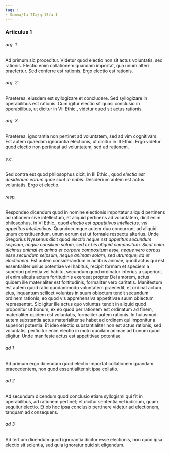 ```yaml
---
tags : 
- Summa/Ia-IIæ/q.13/a.1
---
```


### Articulus 1

###### arg. 1
Ad primum sic proceditur. Videtur quod electio non sit actus voluntatis, sed rationis. Electio enim collationem quandam importat, qua unum alteri praefertur. Sed conferre est rationis. Ergo electio est rationis.

###### arg. 2
Praeterea, eiusdem est syllogizare et concludere. Sed syllogizare in operabilibus est rationis. Cum igitur electio sit quasi conclusio in operabilibus, ut dicitur in VII Ethic., videtur quod sit actus rationis.

###### arg. 3
Praeterea, ignorantia non pertinet ad voluntatem, sed ad vim cognitivam. Est autem quaedam ignorantia electionis, ut dicitur in III Ethic. Ergo videtur quod electio non pertineat ad voluntatem, sed ad rationem.

###### s.c.
Sed contra est quod philosophus dicit, in III Ethic., quod *electio est desiderium eorum quae sunt in nobis*. Desiderium autem est actus voluntatis. Ergo et electio.

###### resp.
Respondeo dicendum quod in nomine electionis importatur aliquid pertinens ad rationem sive intellectum, et aliquid pertinens ad voluntatem, dicit enim philosophus, in VI Ethic., quod *electio est appetitivus intellectus, vel appetitus intellectivus*. Quandocumque autem duo concurrunt ad aliquid unum constituendum, unum eorum est ut formale respectu alterius. Unde Gregorius Nyssenus dicit quod *electio neque est appetitus secundum seipsam, neque consilium solum, sed ex his aliquid compositum. Sicut enim dicimus animal ex anima et corpore compositum esse, neque vero corpus esse secundum seipsum, neque animam solam, sed utrumque; ita et electionem*. Est autem considerandum in actibus animae, quod actus qui est essentialiter unius potentiae vel habitus, recipit formam et speciem a superiori potentia vel habitu, secundum quod ordinatur inferius a superiori, si enim aliquis actum fortitudinis exerceat propter Dei amorem, actus quidem ille materialiter est fortitudinis, formaliter vero caritatis. Manifestum est autem quod ratio quodammodo voluntatem praecedit, et ordinat actum eius, inquantum scilicet voluntas in suum obiectum tendit secundum ordinem rationis, eo quod vis apprehensiva appetitivae suum obiectum repraesentat. Sic igitur ille actus quo voluntas tendit in aliquid quod proponitur ut bonum, ex eo quod per rationem est ordinatum ad finem, materialiter quidem est voluntatis, formaliter autem rationis. In huiusmodi autem substantia actus materialiter se habet ad ordinem qui imponitur a superiori potentia. Et ideo electio substantialiter non est actus rationis, sed voluntatis, perficitur enim electio in motu quodam animae ad bonum quod eligitur. Unde manifeste actus est appetitivae potentiae.

###### ad 1
Ad primum ergo dicendum quod electio importat collationem quandam praecedentem, non quod essentialiter sit ipsa collatio.

###### ad 2
Ad secundum dicendum quod conclusio etiam syllogismi qui fit in operabilibus, ad rationem pertinet; et dicitur sententia vel iudicium, quam sequitur electio. Et ob hoc ipsa conclusio pertinere videtur ad electionem, tanquam ad consequens.

###### ad 3
Ad tertium dicendum quod ignorantia dicitur esse electionis, non quod ipsa electio sit scientia, sed quia ignoratur quid sit eligendum.

